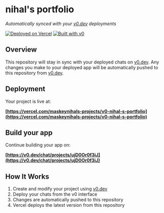 # nihal's portfolio

*Automatically synced with your [v0.dev](https://v0.dev) deployments*

[![Deployed on Vercel](https://img.shields.io/badge/Deployed%20on-Vercel-black?style=for-the-badge&logo=vercel)](https://vercel.com/maskeynihals-projects/v0-nihal-s-portfolio)
[![Built with v0](https://img.shields.io/badge/Built%20with-v0.dev-black?style=for-the-badge)](https://v0.dev/chat/projects/ujD0Or0f3iJ)

## Overview

This repository will stay in sync with your deployed chats on [v0.dev](https://v0.dev).
Any changes you make to your deployed app will be automatically pushed to this repository from [v0.dev](https://v0.dev).

## Deployment

Your project is live at:

**[https://vercel.com/maskeynihals-projects/v0-nihal-s-portfolio](https://vercel.com/maskeynihals-projects/v0-nihal-s-portfolio)**

## Build your app

Continue building your app on:

**[https://v0.dev/chat/projects/ujD0Or0f3iJ](https://v0.dev/chat/projects/ujD0Or0f3iJ)**

## How It Works

1. Create and modify your project using [v0.dev](https://v0.dev)
2. Deploy your chats from the v0 interface
3. Changes are automatically pushed to this repository
4. Vercel deploys the latest version from this repository